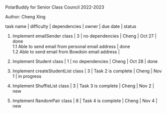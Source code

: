 PolarBuddy for Senior Class Council 2022-2023 <br />

Author: Cheng Xing <br />


task name | difficulty | dependencies | owner | due date | status <br />


1. Implement emailSender class  | 3 | no dependencies | Cheng | Oct 27 | done <br />
1.1 Able to send email from personal email address | done <br />
1.2 Able to send email from Bowdoin email address | <br />

2. Implement Student class  | 1 | no dependencies | Cheng | Oct 28 | done <br />

3. Implement createStudentList class  | 3 | Task 2 is complete | Cheng | Nov 1 | in progress <br />

4. Implement ShuffleList class  | 3 | Task 3 is complete | Cheng | Nov 2 | new <br />

5. Implement RandomPair class  | 8 | Task 4 is complete | Cheng | Nov 4 | new <br />

